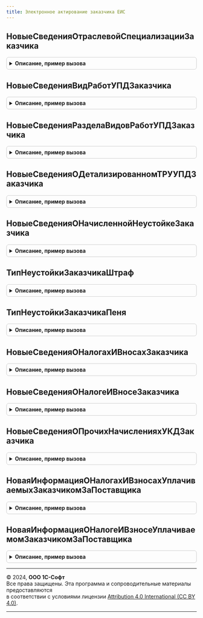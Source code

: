 ```yaml
---
title: Электронное актирование заказчика ЕИС
---
```



## НовыеСведенияОтраслевойСпециализацииЗаказчика
<details style="margin: 1em 0; padding: 0.5em; border: 1px solid #ccc; border-radius: 6px;">

<summary style="font-weight: bold; cursor: pointer;">Описание, пример вызова</summary>

```bsl

// Новые сведения отраслевой специализации заказчика.
//
// Возвращаемое значение:
//  Структура - Новые сведения отраслевой специализации заказчика:
//   * ОтраслеваяСпециализацияСтроительство - Структура
Функция НовыеСведенияОтраслевойСпециализацииЗаказчика() Экспорт
```

Пример вызова
```bsl
Результат = ЭлектронноеАктированиеЗаказчикаЕИС.НовыеСведенияОтраслевойСпециализацииЗаказчика() 
```
</details>

## НовыеСведенияВидРаботУПДЗаказчика
<details style="margin: 1em 0; padding: 0.5em; border: 1px solid #ccc; border-radius: 6px;">

<summary style="font-weight: bold; cursor: pointer;">Описание, пример вызова</summary>

```bsl

Функция НовыеСведенияВидРаботУПДЗаказчика() Экспорт
```

Пример вызова
```bsl
Результат = ЭлектронноеАктированиеЗаказчикаЕИС.НовыеСведенияВидРаботУПДЗаказчика() 
```
</details>

## НовыеСведенияРазделаВидовРаботУПДЗаказчика
<details style="margin: 1em 0; padding: 0.5em; border: 1px solid #ccc; border-radius: 6px;">

<summary style="font-weight: bold; cursor: pointer;">Описание, пример вызова</summary>

```bsl

Функция НовыеСведенияРазделаВидовРаботУПДЗаказчика() Экспорт
```

Пример вызова
```bsl
Результат = ЭлектронноеАктированиеЗаказчикаЕИС.НовыеСведенияРазделаВидовРаботУПДЗаказчика() 
```
</details>

## НовыеСведенияОДетализированномТРУУПДЗаказчика
<details style="margin: 1em 0; padding: 0.5em; border: 1px solid #ccc; border-radius: 6px;">

<summary style="font-weight: bold; cursor: pointer;">Описание, пример вызова</summary>

```bsl

// Новые сведения о детализированном ТРУ УПД заказчика.
//
// Возвращаемое значение:
//  Структура - Новые сведения о детализированном ТРУ УПД заказчика:
// * ИдентификаторПринятогоТРУ - Строка
// * ПризнакПринятияТРУ - Булево
// * ПринятоеКоличествоТРУ - Число
// * ПринятыйОбъемРабот - Число
// * СтоимостьСНалогом - Число
// * ПричинаОтказаОтПриемки - Строка
Функция НовыеСведенияОДетализированномТРУУПДЗаказчика() Экспорт
```

Пример вызова
```bsl
Результат = ЭлектронноеАктированиеЗаказчикаЕИС.НовыеСведенияОДетализированномТРУУПДЗаказчика() 
```
</details>

## НовыеСведенияОНачисленнойНеустойкеЗаказчика
<details style="margin: 1em 0; padding: 0.5em; border: 1px solid #ccc; border-radius: 6px;">

<summary style="font-weight: bold; cursor: pointer;">Описание, пример вызова</summary>

```bsl

// Новые сведения о начисленной неустойке заказчика.
//
// Возвращаемое значение:
//  Структура - Новые сведения о начисленной неустойке заказчика:
// * НаименованиеТребования - Строка
// * НомерТребования - Строка
// * ДатаТребования - Дата
// * ТипНеустойки - Строка
// * РазмерНеустойки - Число
// * ПричинаНачисленияНеустойки - Структура
Функция НовыеСведенияОНачисленнойНеустойкеЗаказчика() Экспорт
```

Пример вызова
```bsl
Результат = ЭлектронноеАктированиеЗаказчикаЕИС.НовыеСведенияОНачисленнойНеустойкеЗаказчика() 
```
</details>

## ТипНеустойкиЗаказчикаШтраф
<details style="margin: 1em 0; padding: 0.5em; border: 1px solid #ccc; border-radius: 6px;">

<summary style="font-weight: bold; cursor: pointer;">Описание, пример вызова</summary>

```bsl

// Тип неустойки заказчика штраф.
//
// Возвращаемое значение:
//  Строка
Функция ТипНеустойкиЗаказчикаШтраф() Экспорт
```

Пример вызова
```bsl
Результат = ЭлектронноеАктированиеЗаказчикаЕИС.ТипНеустойкиЗаказчикаШтраф() 
```
</details>

## ТипНеустойкиЗаказчикаПеня
<details style="margin: 1em 0; padding: 0.5em; border: 1px solid #ccc; border-radius: 6px;">

<summary style="font-weight: bold; cursor: pointer;">Описание, пример вызова</summary>

```bsl

// Тип неустойки заказчика пеня.
//
// Возвращаемое значение:
//  Строка
Функция ТипНеустойкиЗаказчикаПеня() Экспорт
```

Пример вызова
```bsl
Результат = ЭлектронноеАктированиеЗаказчикаЕИС.ТипНеустойкиЗаказчикаПеня() 
```
</details>

## НовыеСведенияОНалогахИВносахЗаказчика
<details style="margin: 1em 0; padding: 0.5em; border: 1px solid #ccc; border-radius: 6px;">

<summary style="font-weight: bold; cursor: pointer;">Описание, пример вызова</summary>

```bsl

// Новые сведения о налогах и вносах заказчика.
//
// Возвращаемое значение:
//  Структура - Новые сведения о налогах и вносах заказчика:
// * ИнформацияОНалогеИВзносеЗаФизическоеЛицо - Массив из см. НовыеСведенияОНалогеИВносеЗаказчика
Функция НовыеСведенияОНалогахИВносахЗаказчика() Экспорт
```

Пример вызова
```bsl
Результат = ЭлектронноеАктированиеЗаказчикаЕИС.НовыеСведенияОНалогахИВносахЗаказчика() 
```
</details>

## НовыеСведенияОНалогеИВносеЗаказчика
<details style="margin: 1em 0; padding: 0.5em; border: 1px solid #ccc; border-radius: 6px;">

<summary style="font-weight: bold; cursor: pointer;">Описание, пример вызова</summary>

```bsl

Функция НовыеСведенияОНалогеИВносеЗаказчика() Экспорт
```

Пример вызова
```bsl
Результат = ЭлектронноеАктированиеЗаказчикаЕИС.НовыеСведенияОНалогеИВносеЗаказчика() 
```
</details>

## НовыеСведенияОПрочихНачисленияхУКДЗаказчика
<details style="margin: 1em 0; padding: 0.5em; border: 1px solid #ccc; border-radius: 6px;">

<summary style="font-weight: bold; cursor: pointer;">Описание, пример вызова</summary>

```bsl

// Новые сведения о прочих начислениях УКДЗаказчика.
//
// Возвращаемое значение:
//  Структура - Новые сведения о прочих начислениях УКДЗаказчика:
// * ИтоговаяСуммаНеустоек - Число
// * ИтоговаяСуммаНалоговВзносов - Число
// * ИтоговаяСуммаОплаты - Число
// * ИнформацияОНачисленнойНеустойке - Число
// * ИнформацияОНачисленнойНеустойке - см. НовыеСведенияОНачисленнойНеустойкеЗаказчика
// * ИнформацияОНалогахИВзносахУплачиваемыхЗаказчикомЗаПоставщика - см. НоваяИнформацияОНалогахИВзносахУплачиваемыхЗаказчикомЗаПоставщика
Функция НовыеСведенияОПрочихНачисленияхУКДЗаказчика() Экспорт
```

Пример вызова
```bsl
Результат = ЭлектронноеАктированиеЗаказчикаЕИС.НовыеСведенияОПрочихНачисленияхУКДЗаказчика() 
```
</details>

## НоваяИнформацияОНалогахИВзносахУплачиваемыхЗаказчикомЗаПоставщика
<details style="margin: 1em 0; padding: 0.5em; border: 1px solid #ccc; border-radius: 6px;">

<summary style="font-weight: bold; cursor: pointer;">Описание, пример вызова</summary>

```bsl

// Новая информация о налогах и взносах уплачиваемых заказчиком за поставщика.
//
// Возвращаемое значение:
//  Структура - Новая информация о налогах и взносах уплачиваемых заказчиком за поставщика:
// * НалогиИВзносы - Массив из см. НоваяИнформацияОНалогеИВзносеУплачиваемомЗаказчикомЗаПоставщика
Функция НоваяИнформацияОНалогахИВзносахУплачиваемыхЗаказчикомЗаПоставщика() Экспорт
```

Пример вызова
```bsl
Результат = ЭлектронноеАктированиеЗаказчикаЕИС.НоваяИнформацияОНалогахИВзносахУплачиваемыхЗаказчикомЗаПоставщика() 
```
</details>

## НоваяИнформацияОНалогеИВзносеУплачиваемомЗаказчикомЗаПоставщика
<details style="margin: 1em 0; padding: 0.5em; border: 1px solid #ccc; border-radius: 6px;">

<summary style="font-weight: bold; cursor: pointer;">Описание, пример вызова</summary>

```bsl

// Новая информация о налоге и взносе уплачиваемом заказчиком за поставщика.
//
// Возвращаемое значение:
//  Структура - Новая информация о налоге и взносе уплачиваемом заказчиком за поставщика:
// * Сумма - Строка
// * ИнформацияОДругихНалогахвзносах - Строка
// * НалогВзнос - Структура:
//    ** КодНалогаВзноса - Строка
//    ** НаименованиеНалогаВзноса - Строка
Функция НоваяИнформацияОНалогеИВзносеУплачиваемомЗаказчикомЗаПоставщика() Экспорт
```

Пример вызова
```bsl
Результат = ЭлектронноеАктированиеЗаказчикаЕИС.НоваяИнформацияОНалогеИВзносеУплачиваемомЗаказчикомЗаПоставщика() 
```
</details>

---

© 2024, **ООО 1С-Софт**  
Все права защищены. Эта программа и сопроводительные материалы предоставляются  
в соответствии с условиями лицензии [Attribution 4.0 International (CC BY 4.0)](https://creativecommons.org/licenses/by/4.0/legalcode).

---
